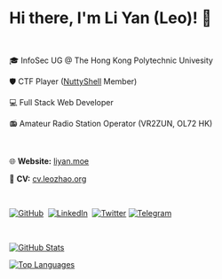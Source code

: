 # Hi there, I'm Li Yan (Leo)! 👋

<br>

🎓 InfoSec UG @ The Hong Kong Polytechnic Univesity

🛡️ CTF Player ([NuttyShell](//polyuctf.com) Member)

💻 Full Stack Web Developer

📻 Amateur Radio Station Operator (VR2ZUN, OL72 HK)

<br>

🌐 **Website:** [liyan.moe](https://liyan.moe)

📄 **CV:** [cv.leozhao.org](https://cv.leozhao.org)

<br>

<p align="left">
  <a href="https://github.com/liyanqwq" target="_blank" rel="noopener noreferrer"><img src="https://img.shields.io/badge/GitHub-liyanqwq-black?style=for-the-badge&logo=github" alt="GitHub"></a>&nbsp;
  <a href="https://linkedin.com/in/leobczhao" target="_blank" rel="noopener noreferrer"><img src="https://img.shields.io/badge/LinkedIn-leobczhao-0A66C2?style=for-the-badge&logo=linkedin" alt="LinkedIn"></a>&nbsp;
  <a href="https://twitter.com/vr2zun" target="_blank" rel="noopener noreferrer"><img src="https://img.shields.io/badge/Twitter-vr2zun-1DA1F2?style=for-the-badge&logo=twitter" alt="Twitter"></a>
  <a href="https://t.me/liyanqwq" target="_blank" rel="noopener noreferrer"><img src="https://img.shields.io/badge/Telegram-liyanqwq-26A5E4?style=for-the-badge&logo=telegram" alt="Telegram"></a>
</p>

<br>

[![GitHub Stats](https://github-readme-stats.vercel.app/api?username=liyanqwq&show_icons=true&theme=default&count_private=true&hide_title=true)](https://github.com/anuraghazra/github-readme-stats)

[![Top Languages](https://github-readme-stats.vercel.app/api/top-langs/?username=liyanqwq&show_icons=true&layout=compact&count_private=true&hide_title=true&theme=default)](https://github.com/anuraghazra/github-readme-stats)
